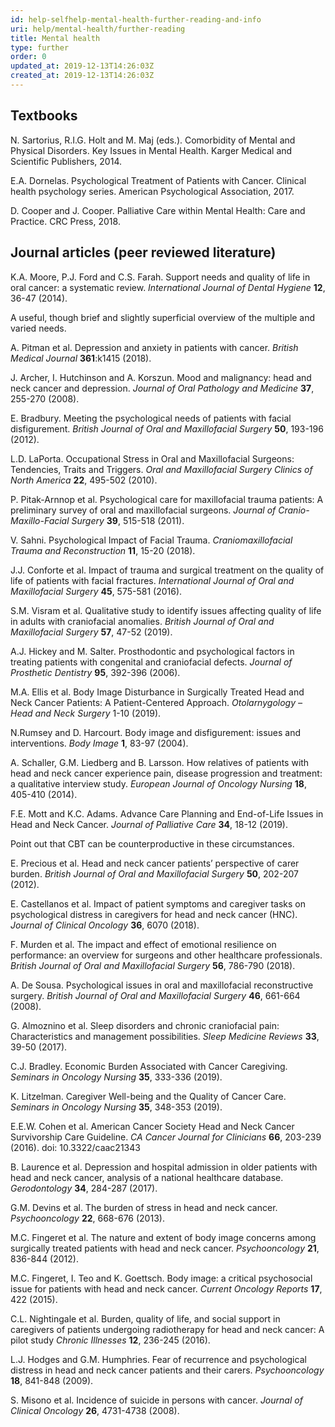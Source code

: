 ```yaml
---
id: help-selfhelp-mental-health-further-reading-and-info
uri: help/mental-health/further-reading
title: Mental health
type: further
order: 0
updated_at: 2019-12-13T14:26:03Z
created_at: 2019-12-13T14:26:03Z
---
```


<h2>Textbooks</h2>
<p>N. Sartorius, R.I.G. Holt and M. Maj (eds.). Comorbidity
    of Mental and Physical Disorders. Key Issues in Mental
    Health. Karger Medical and Scientific Publishers, 2014.
</p>
<p>E.A. Dornelas. Psychological Treatment of Patients with
    Cancer. Clinical health psychology series. American
    Psychological Association, 2017.</p>
<p>D. Cooper and J. Cooper. Palliative Care within Mental
    Health: Care and Practice. CRC Press, 2018.</p>
<h2>Journal articles (peer reviewed literature)</h2>
<p>K.A. Moore, P.J. Ford and C.S. Farah. Support needs and
    quality of life in oral cancer: a systematic review.
    <i>International Journal of Dental Hygiene</i>
    <strong>12</strong>, 36-47 (2014).</p>
<aside>
    <p>A useful, though brief and slightly superficial
        overview of the multiple and varied needs.</p>
</aside>
<p>A. Pitman et al. Depression and anxiety in patients with
    cancer. <i>British Medical Journal</i>
    <strong>361</strong>:k1415 (2018).</p>
<p>J. Archer, I. Hutchinson and A. Korszun. Mood and
    malignancy: head and neck cancer and depression.
    <i>Journal of Oral Pathology and Medicine</i>
    <strong>37</strong>, 255-270 (2008).</p>
<p>E. Bradbury. Meeting the psychological needs of patients
    with facial disfigurement. <i>British Journal of Oral
        and Maxillofacial Surgery</i> <strong>50</strong>,
    193-196 (2012).</p>
<p>L.D. LaPorta. Occupational Stress in Oral and
    Maxillofacial Surgeons: Tendencies, Traits and Triggers.
    <i>Oral and Maxillofacial Surgery Clinics of North
        America</i> <strong>22</strong>, 495-502 (2010).</p>
<p>P. Pitak-Arnnop et al. Psychological care for
    maxillofacial trauma patients: A preliminary survey of
    oral and maxillofacial surgeons. <i>Journal of
        Cranio-Maxillo-Facial Surgery</i>
    <strong>39</strong>, 515-518 (2011).</p>
<p>V. Sahni. Psychological Impact of Facial Trauma.
    <i>Craniomaxillofacial Trauma and Reconstruction</i>
    <strong>11</strong>, 15-20 (2018).</p>
<p>J.J. Conforte et al. Impact of trauma and surgical
    treatment on the quality of life of patients with facial
    fractures. <i>International Journal of Oral and
        Maxillofacial Surgery</i> <strong>45</strong>,
    575-581 (2016).</p>
<p>S.M. Visram et al. Qualitative study to identify issues
    affecting quality of life in adults with craniofacial
    anomalies. <i>British Journal of Oral and Maxillofacial
        Surgery</i> <strong>57</strong>, 47-52 (2019).</p>
<p>A.J. Hickey and M. Salter. Prosthodontic and
    psychological factors in treating patients with
    congenital and craniofacial defects. <i>Journal of
        Prosthetic Dentistry</i> <strong>95</strong>,
    392-396 (2006).</p>
<p>M.A. Ellis et al. Body Image Disturbance in Surgically
    Treated Head and Neck Cancer Patients: A
    Patient-Centered Approach. <i>Otolarnygology – Head and
        Neck Surgery</i> 1-10 (2019).</p>
<p>N.Rumsey and D. Harcourt. Body image and disfigurement:
    issues and interventions. <i>Body Image</i>
    <strong>1</strong>, 83-97 (2004).</p>
<p>A. Schaller, G.M. Liedberg and B. Larsson. How relatives
    of patients with head and neck cancer experience pain,
    disease progression and treatment: a qualitative
    interview study. <i>European Journal of Oncology
        Nursing</i> <strong>18</strong>, 405-410 (2014).</p>
<p>F.E. Mott and K.C. Adams. Advance Care Planning and
    End-of-Life Issues in Head and Neck Cancer. <i>Journal
        of Palliative Care</i> <strong>34</strong>, 18-12
    (2019).</p>
<aside>
    <p>Point out that CBT can be counterproductive in these
        circumstances.</p>
</aside>
<p>E. Precious et al. Head and neck cancer patients’
    perspective of carer burden. <i>British Journal of Oral
        and Maxillofacial Surgery</i> <strong>50</strong>,
    202-207 (2012).</p>
<p>E. Castellanos et al. Impact of patient symptoms and
    caregiver tasks on psychological distress in caregivers
    for head and neck cancer (HNC). <i>Journal of Clinical
        Oncology</i> <strong>36</strong>, 6070 (2018).</p>
<p>F. Murden et al. The impact and effect of emotional
    resilience on performance: an overview for surgeons and
    other healthcare professionals. <i>British Journal of
        Oral and Maxillofacial Surgery</i>
    <strong>56</strong>, 786-790 (2018).</p>
<p>A. De Sousa. Psychological issues in oral and
    maxillofacial reconstructive surgery. <i>British Journal
        of Oral and Maxillofacial Surgery</i>
    <strong>46</strong>, 661-664 (2008).</p>
<p>G. Almoznino et al. Sleep disorders and chronic
    craniofacial pain: Characteristics and management
    possibilities. <i>Sleep Medicine Reviews</i>
    <strong>33</strong>, 39-50 (2017).</p>
<p>C.J. Bradley. Economic Burden Associated with Cancer
    Caregiving. <i>Seminars in Oncology Nursing</i>
    <strong>35</strong>, 333-336 (2019).</p>
<p>K. Litzelman. Caregiver Well-being and the Quality of
    Cancer Care. <i>Seminars in Oncology Nursing</i>
    <strong>35</strong>, 348-353 (2019).</p>
<p>E.E.W. Cohen et al. American Cancer Society Head and Neck
    Cancer Survivorship Care Guideline. <i>CA Cancer Journal
        for Clinicians</i> <strong>66</strong>, 203-239
    (2016). doi: 10.3322/caac21343</p>
<p>B. Laurence et al. Depression and hospital admission in
    older patients with head and neck cancer, analysis of a
    national healthcare database. <i>Gerodontology</i>
    <strong>34</strong>, 284-287 (2017).</p>
<p>G.M. Devins et al. The burden of stress in head and neck
    cancer. <i>Psychooncology</i> <strong>22</strong>,
    668-676 (2013).</p>
<p>M.C. Fingeret et al. The nature and extent of body image
    concerns among surgically treated patients with head and
    neck cancer. <i>Psychooncology</i> <strong>21</strong>,
    836-844 (2012).</p>
<p>M.C. Fingeret, I. Teo and K. Goettsch. Body image: a
    critical psychosocial issue for patients with head and
    neck cancer. <i>Current Oncology Reports</i>
    <strong>17</strong>, 422 (2015).</p>
<p>C.L. Nightingale et al. Burden, quality of life, and
    social support in caregivers of patients undergoing
    radiotherapy for head and neck cancer: A pilot study
    <i>Chronic Illnesses</i> <strong>12</strong>, 236-245
    (2016).</p>
<p>L.J. Hodges and G.M. Humphries. Fear of recurrence and
    psychological distress in head and neck cancer patients
    and their carers. <i>Psychooncology</i>
    <strong>18</strong>, 841-848 (2009).</p>
<p>S. Misono et al. Incidence of suicide in persons with
    cancer. <i>Journal of Clinical Oncology</i>
    <strong>26</strong>, 4731-4738 (2008).</p>
